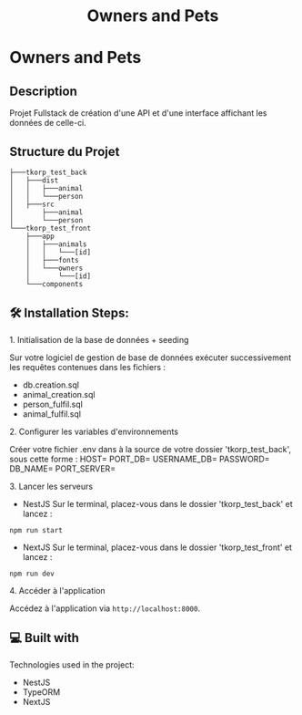 <h1 align="center" id="title">Owners and Pets</h1>

# Owners and Pets

## Description
Projet Fullstack de création d'une API et d'une interface affichant les données de celle-ci.

## Structure du Projet
```
├───tkorp_test_back
│   ├───dist
│   │   ├───animal
│   │   └───person
│   ├───src
│       ├───animal
│       └───person
└───tkorp_test_front
    ├───app
    │   ├───animals
    │   │   └───[id]
    │   ├───fonts
    │   └───owners
    │       └───[id]
    └───components
```

<h2>🛠️ Installation Steps:</h2>

<p>1. Initialisation de la base de données + seeding</p>

Sur votre logiciel de gestion de base de données exécuter successivement les requêtes contenues dans les fichiers :
- db.creation.sql
- animal_creation.sql
- person_fulfil.sql
- animal_fulfil.sql

<p>2. Configurer les variables d'environnements</p>

Créer votre fichier .env dans à la source de votre dossier 'tkorp_test_back', sous cette forme :
HOST=
PORT_DB=
USERNAME_DB=
PASSWORD=
DB_NAME=
PORT_SERVER=

<p>3. Lancer les serveurs</p>

- NestJS
  Sur le terminal, placez-vous dans le dossier 'tkorp_test_back' et lancez :
```
npm run start
```

- NextJS
  Sur le terminal, placez-vous dans le dossier 'tkorp_test_front' et lancez :
```
npm run dev
```

<p>4. Accéder à l'application</p>

Accédez à l'application via `http://localhost:8000`.
  
<h2>💻 Built with</h2>

Technologies used in the project:

*   NestJS
*   TypeORM
*   NextJS

